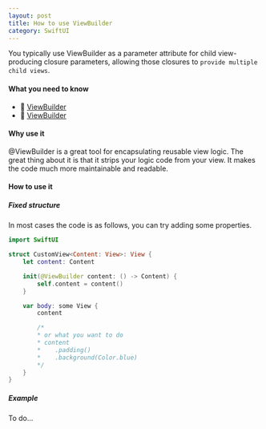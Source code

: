 ```yaml
---
layout: post
title: How to use ViewBuilder
category: SwiftUI
---
```


You typically use ViewBuilder as a parameter attribute for child view-producing closure parameters, allowing those closures to `provide multiple child views`. 

#### What you need to know

- 🍻 [ViewBuilder](https://swiftontap.com/viewbuilder)
-   [ViewBuilder](https://developer.apple.com/documentation/swiftui/viewbuilder)

#### Why use it
@ViewBuilder is a great tool for encapsulating reusable view logic. The great thing about it is that it strips your logic code from your view. It makes the code much more maintainable and readable.

#### How to use it

##### Fixed structure
In most cases the code is as follows, you can try adding some properties.
```swift
import SwiftUI

struct CustomView<Content: View>: View {
    let content: Content

    init(@ViewBuilder content: () -> Content) {
        self.content = content()
    }

    var body: some View {
        content

        /*
        * or what you want to do
        * content
        *    .padding()
        *    .background(Color.blue)
        */
    }
}
```

##### Example


To do...